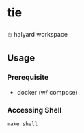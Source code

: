 # tie

⛵ halyard workspace

## Usage

### Prerequisite

- docker (w/ compose)

### Accessing Shell

`make shell`

